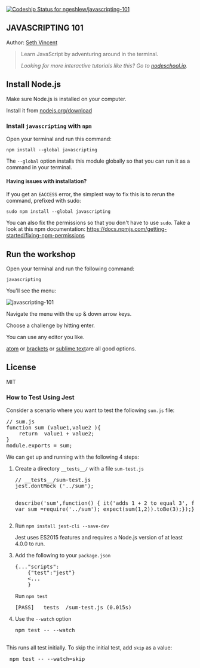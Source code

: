 [ ![Codeship Status for ngeshlew/javascripting-101](https://codeship.com/projects/a7d4cc20-a31a-0133-3d2b-5219d091b483/status?branch=master)](https://codeship.com/projects/129094)
<article class="markdown-body entry-content" itemprop="mainContentOfPage"><h1><a id="user-content-javascripting" class="anchor" href="#javascripting" aria-hidden="true"><span class="octicon octicon-link"></span></a>JAVASCRIPTING 101</h1>
<p>Author: <a href="https://github.com/sethvincent" target="_blank">Seth Vincent</a></p>
<blockquote>
<p>Learn JavaScript by adventuring around in the terminal.  </p>

<p><em>Looking for more interactive tutorials like this? Go to <a href="http://nodeschool.io">nodeschool.io</a>.</em></p>
</blockquote>

<h2><a id="user-content-install-nodejs" class="anchor" href="#install-nodejs" aria-hidden="true"><span class="octicon octicon-link"></span></a>Install Node.js</h2>

<p>Make sure Node.js is installed on your computer.</p>

<p>Install it from <a href="http://nodejs.org/download">nodejs.org/download</a></p>


<h3><a id="user-content-install-javascripting-with-npm" class="anchor" href="#install-javascripting-with-npm" aria-hidden="true"><span class="octicon octicon-link"></span></a>Install <code>javascripting</code> with <code>npm</code></h3>

<p>Open your terminal and run this command:</p>

<pre><code>npm install --global javascripting
</code></pre>

<p>The <code>--global</code> option installs this module globally so that you can run it as a command in your terminal.</p>

<h4><a id="user-content-having-issues-with-installation" class="anchor" href="#having-issues-with-installation" aria-hidden="true"><span class="octicon octicon-link"></span></a>Having issues with installation?</h4>

<p>If you get an <code>EACCESS</code> error, the simplest way to fix this is to rerun the command, prefixed with sudo:</p>

<pre><code>sudo npm install --global javascripting
</code></pre>

<p>You can also fix the permissions so that you don't have to use <code>sudo</code>. Take a look at this npm documentation:
<a href="https://docs.npmjs.com/getting-started/fixing-npm-permissions">https://docs.npmjs.com/getting-started/fixing-npm-permissions</a></p>

<h2><a id="user-content-run-the-workshop" class="anchor" href="#run-the-workshop" aria-hidden="true"><span class="octicon octicon-link"></span></a>Run the workshop</h2>

<p>Open your terminal and run the following command:</p>

<pre><code>javascripting
</code></pre>

<p>You'll see the menu:</p>

![javascripting-101](https://cloud.githubusercontent.com/assets/4710827/12478934/22f0c86a-c049-11e5-8967-4783b07be15b.png)


<p>Navigate the menu with the up &amp; down arrow keys. </p>

<p>Choose a challenge by hitting enter.</p>

<p>You can use any editor you like. </p>

<p><a href="http://atom.io">atom</a> or <a href="http://brackets.io/">brackets</a> or <a href="www.sublimetext.com/">sublime text</a>are all good options.</p>

<h2><a id="user-content-license" class="anchor" href="#license" aria-hidden="true"><span class="octicon octicon-link"></span></a>License</h2>

<p>MIT</p>
</article>

<article class="markdown-body entry-content" itemprop="mainContentOfPage"><h3>How to Test Using Jest</h3><div><p>Consider a scenario where you want to test the following <code>sum.js</code> file:</p>
<pre>// sum.js
function sum (value1,value2 ){
	return  value1 + value2;
}
module.exports = sum;
</pre>
<p>We can get up and running with the following 4 steps:</p><ol><li><p>Create a directory <code>__tests__/</code> with a file <code>sum-test.js</code></p>
<pre>// __tests__/sum-test.js
jest.dontMock ('../sum');

describe('sum',function()
{	it('adds 1 + 2 to equal 3', function(){
		var sum =require('../sum');
		expect(sum(1,2)).toBe(3);});});
</pre>
<li><p>Run <code>npm install jest-cli --save-dev</code></p><p> Jest uses ES2015 features and requires a Node.js version of at least 4.0.0
 to run.</p></li><li><p>Add the following to your <code>package.json</code></p>
 <pre>{..."scripts":
 	{"test":"jest"}
 	<...
 	}</pre>
 	</li>
 <p>Run <code>npm test</code></p>
 <pre>[PASS] __tests__/sum-test.js (0.015s)</pre></li>
 <li><p>Use the <code>--watch</code> option</p>
 <pre>npm test -- --watch
 </pre>
 </li></ol><p>This runs all test initially. To skip the initial test, add <code>skip</code> as a value:</p>
 <pre> npm test -- --watch=skip
 </pre></article>